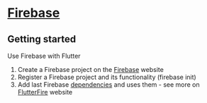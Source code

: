 # [Firebase](https://firebase.google.com/?gclid=CjwKCAjwjbCDBhAwEiwAiudByx5Grv9YXBmQPBiPN6X0LvsQuYK3R8i7GCxCgh31CXkP_1vfSuz9exoC_ewQAvD_BwE&gclsrc=aw.ds)

## Getting started

Use Firebase with Flutter

 1. Create a Firebase project on the [Firebase](https://console.firebase.google.com/) website
 2. Register a Firebase project and its functionality (firebase init)
 3. Add last Firebase [dependencies](https://github.com/DorvanFavre/Full-Stack-Developer/blob/main/Flutter/Flutter.md) and uses them - see more on [FlutterFire](https://firebase.flutter.dev/docs/overview/) website


